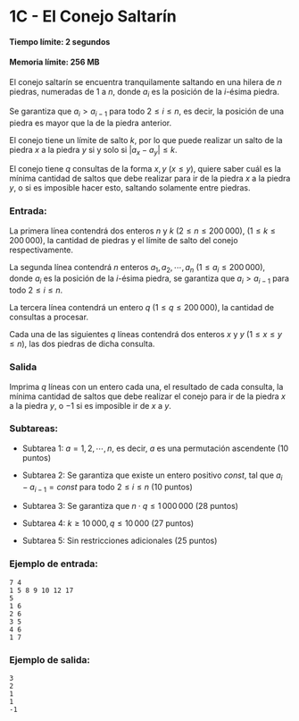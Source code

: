 # 1C - El Conejo Saltarín
#### Tiempo límite: 2 segundos
#### Memoria límite: 256 MB

El conejo saltarín se encuentra tranquilamente saltando en una hilera de $n$ piedras, numeradas de $1$ a $n$, donde $a_i$ es la posición de la $i$-ésima piedra.

Se garantiza que $a_i > a_{i-1}$ para todo $2 \leq i \leq n$, es decir, la posición de una piedra es mayor que la de la piedra anterior.

El conejo tiene un límite de salto $k$, por lo que puede realizar un salto de la piedra $x$ a la piedra $y$ si y solo si $| a_x - a_y | \leq k$.

El conejo tiene $q$ consultas de la forma $x, y$ $(x\le y)$, quiere saber cuál es la mínima cantidad de saltos que debe realizar para ir de la piedra $x$ a la piedra $y$, o si es imposible hacer esto, saltando solamente entre piedras.

### Entrada:

La primera línea contendrá dos enteros $n$ y $k$ $(2 \leq n \leq 200\,000)$, $(1 \leq k \leq 200\,000)$, la cantidad de piedras y el límite de salto del conejo respectivamente.

La segunda línea contendrá $n$ enteros $a_1, a_2, \cdots, a_n$ $(1 \leq a_i \leq 200\,000)$, donde $a_i$ es la posición de la $i$-ésima piedra, se garantiza que $a_i > a_{i-1}$ para todo $2 \leq i \leq n$.

La tercera línea contendrá un entero $q$ $(1 \leq q \leq 200\,000)$, la cantidad de consultas a procesar.

Cada una de las siguientes $q$ líneas contendrá dos enteros $x$ y $y$ $(1 \leq x \leq y \leq n)$, las dos piedras de dicha consulta.

### Salida

Imprima $q$ líneas con un entero cada una, el resultado de cada consulta, la mínima cantidad de saltos que debe realizar el conejo para ir de la piedra $x$ a la piedra $y$, o $-1$ si es imposible ir de $x$ a $y$.

### Subtareas:

* Subtarea 1: $a = 1, 2, \cdots, n$, es decir, $a$ es una permutación ascendente (10 puntos)

* Subtarea 2: Se garantiza que existe un entero positivo $const$, tal que $a_i - a_{i-1} = const$ para todo $2 \leq i \leq n$ (10 puntos)

* Subtarea 3: Se garantiza que $n \cdot q \leq 1\,000\,000$ (28 puntos)

* Subtarea 4: $k \geq 10\,000, q \leq 10\,000$ (27 puntos)

* Subtarea 5: Sin restricciones adicionales (25 puntos)

### Ejemplo de entrada:

    7 4
    1 5 8 9 10 12 17
    5
    1 6
    2 6
    3 5
    4 6
    1 7

### Ejemplo de salida:

    3
    2
    1
    1
    -1